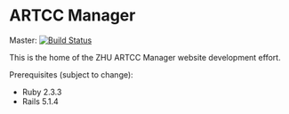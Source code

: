 # ARTCC Manager

Master: [![Build Status](https://travis-ci.org/ZHU-ARTCC/artccmgr.svg?branch=master)](https://travis-ci.org/ZHU-ARTCC/artccmgr)

This is the home of the ZHU ARTCC Manager website development effort.

Prerequisites (subject to change):

* Ruby 2.3.3
* Rails 5.1.4

